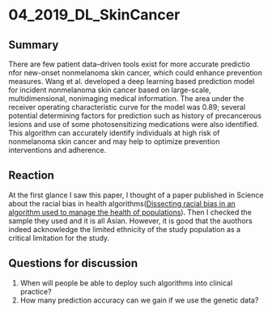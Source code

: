 # 04_2019_DL_SkinCancer


## Summary

There are few patient data–driven tools exist for more accurate predictio nfor new-onset nonmelanoma skin cancer, which could enhance prevention measures. Wang et al. developed a deep learning based prediction model for incident nonmelanoma skin cancer based on large-scale, multidimensional, nonimaging medical information. The area under the receiver operating characteristic curve for the model was 0.89; several potential determining factors for prediction such as history of precancerous lesions and use of some photosensitizing medications were also identified. This algorithm can accurately identify individuals at high risk of nonmelanoma skin cancer and may help to optimize prevention interventions and adherence.

## Reaction

At the first glance I saw this paper, I thought of a paper published in Science about the racial bias in health algorithms([Dissecting racial bias in an algorithm used to manage the health of populations](https://www.science.org/doi/abs/10.1126/science.aax2342)). Then I checked the sample they used and it is all Asian. However, it is good that the auothors indeed acknowledge the limited ethnicity of the study population as a critical limitation for the study. 
## Questions for discussion

1. When will people be able to deploy such algorithms into clinical practice? 
2. How many prediction accuracy can we gain if we use the genetic data?
